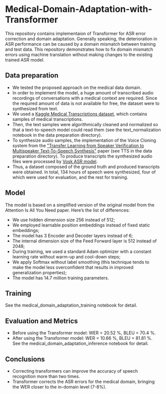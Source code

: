 # Medical-Domain-Adaptation-with-Transformer

This repository contains implementaion of Transformer for ASR error correction and domain adaptation. Generally speaking, the deterioration in ASR performance can be caused by a domain mismatch between training and test data. This repository demonstrates how to fix domain mismatch errors using machine translation without making changes to the existing trained ASR model.

## Data preparation

- We tested the proposed approach on the medical data domain. 
- In order to implement the model, a huge amount of transcribed audio recordings of conversations with a medical context are required. Since the required amount of data is not available for free, the dataset were to synthesized from text.
- We used a [Kaggle Medical Transcriptions dataset](https://www.kaggle.com/tboyle10/medicaltranscriptions), which contains samples of medical transcriptions.
- Then, the text samples were algorithmically cleaned and normalized so that a text-to-speech model could read them (see the text_normalization notebook in the data preparation directory).
- To synthesize audio samples, the implementation of the Voice Cloning system from the ["Transfer Learning from Speaker Verification to Multispeaker Text-To-Speech Synthesis"](https://arxiv.org/pdf/1806.04558.pdf) paper (see TTS in the data preparation directory).
To produce transcripts the synthesized audio files were processed by [Vosk ASR model](https://alphacephei.com/vosk/models).
- Thus, a dataset composed of the ground truth and produced transcripts were obtained. In total, 134 hours of speech were synthesized, four of which were used for evaluation, and the rest for training. 

## Model
The model is based on a simplified version of the original model from the Attention Is All You Need paper. Here’s the list of differences:

- We use hidden dimension size 256 instead of 512;
- We employed learnable position embeddings instead of fixed static embeddings;
- The model has 3 Encoder and Decoder layers instead of 6;
- The internal dimension size of the Feed Forward layer is 512 instead of 2048;
- During training, we used a standard Adam optimizer with a constant learning rate without warm-up and cool-down steps;
- We apply Softmax without label smoothing (this technique tends to make the model less overconfident that results in improved generalization properties);
- The model has 14.7 million training parameters.

## Training
See the medical_domain_adaptation_training notebook for detail.

## Evaluation and Metrics
- Before using the Transformer model: WER = 20.52 %, BLEU = 70.4 %.
- After using the Transformer model: WER = 10.66 %, BLEU = 81.81 %.
See the medical_domain_adaptation_inference notebook for detail.

## Conclusions
- Correcting transformers can improve the accuracy of speech recognition more than two times.
- Transformer corrects the ASR errors for the medical domain, bringing the WER closer to the in-domain level (7-8%).

